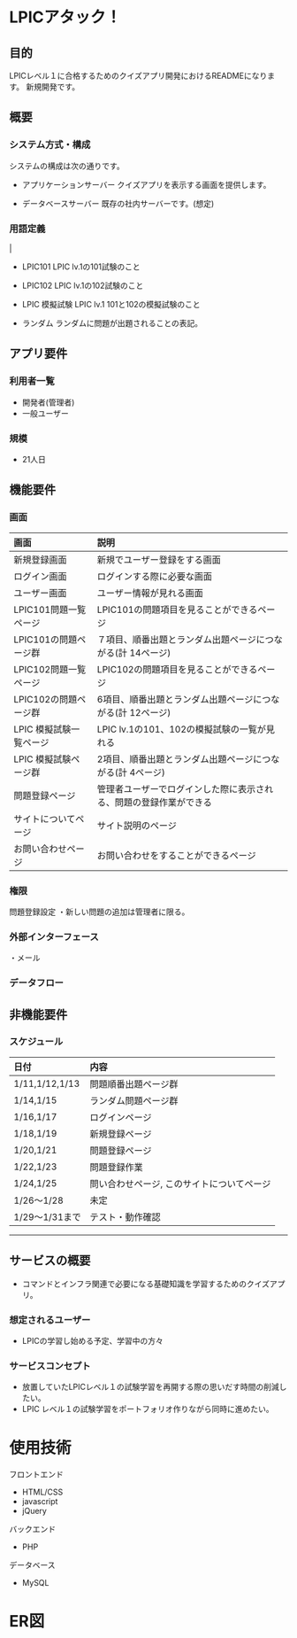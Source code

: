 # LPICアタック！
## 目的
LPICレベル１に合格するためのクイズアプリ開発におけるREADMEになります。
新規開発です。

## 概要
### システム方式・構成
システムの構成は次の通りです。

- アプリケーションサーバー
  クイズアプリを表示する画面を提供します。

- データベースサーバー
  既存の社内サーバーです。(想定)

### 用語定義
|
- LPIC101
  LPIC lv.1の101試験のこと 

- LPIC102
  LPIC lv.1の102試験のこと

- LPIC 模擬試験
  LPIC lv.1 101と102の模擬試験のこと

- ランダム
  ランダムに問題が出題されることの表記。

## アプリ要件
### 利用者一覧
- 開発者(管理者)
- 一般ユーザー

### 規模
- 21人日

## 機能要件
### 画面
| 画面 | 説明 |
|:---  |:--- |
| 新規登録画面 | 新規でユーザー登録をする画面 |
| ログイン画面 | ログインする際に必要な画面 |
| ユーザー画面 | ユーザー情報が見れる画面 |
| LPIC101問題一覧ページ | LPIC101の問題項目を見ることができるページ |
| LPIC101の問題ページ群 |７項目、順番出題とランダム出題ページにつながる(計 14ページ) |
| LPIC102問題一覧ページ | LPIC102の問題項目を見ることができるページ |
| LPIC102の問題ページ群 | 6項目、順番出題とランダム出題ページにつながる(計 12ページ) |
| LPIC 模擬試験一覧ページ | LPIC lv.1の101、102の模擬試験の一覧が見れる |
| LPIC 模擬試験ページ群 | 2項目、順番出題とランダム出題ページにつながる(計 4ページ) |
| 問題登録ページ | 管理者ユーザーでログインした際に表示される、問題の登録作業ができる|
| サイトについてページ | サイト説明のページ |
| お問い合わせページ | お問い合わせをすることができるページ |

### 権限
問題登録設定
・新しい問題の追加は管理者に限る。

### 外部インターフェース
・メール

### データフロー

## 非機能要件
### スケジュール
| 日付 | 内容 |
| :--- |:--- |
| 1/11,1/12,1/13 | 問題順番出題ページ群 |
| 1/14,1/15 | ランダム問題ページ群 |
| 1/16,1/17 | ログインページ |
| 1/18,1/19 | 新規登録ページ |
| 1/20,1/21 | 問題登録ページ |
| 1/22,1/23 | 問題登録作業   |
| 1/24,1/25 | 問い合わせページ, このサイトについてページ |
| 1/26～1/28| 未定 |
| 1/29～1/31まで | テスト・動作確認 |
--------------------------------------------------------------------
## サービスの概要
- コマンドとインフラ関連で必要になる基礎知識を学習するためのクイズアプリ。

### 想定されるユーザー
- LPICの学習し始める予定、学習中の方々

### サービスコンセプト
- 放置していたLPICレベル１の試験学習を再開する際の思いだす時間の削減したい。
- LPIC レベル１の試験学習をポートフォリオ作りながら同時に進めたい。

# 使用技術
フロントエンド
- HTML/CSS
- javascript
- jQuery

バックエンド
- PHP

データベース
- MySQL

# ER図
